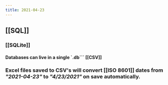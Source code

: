 ```yaml
---
title: 2021-04-23
---
```


## [[SQL]]
### [[SQLite]]
#### Databases can live in a single `.db``` [[CSV]]
### Excel files saved to CSV's will convert [[ISO 8601]] dates from _"2021-04-23"_ to _"4/23/2021"_ on save automatically.
##
